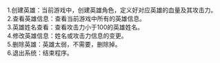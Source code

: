 1.创建英雄：当前游戏中，创建英雄角色，定义好对应英雄的血量及其攻击力。<br>
2.查看英雄信息：查看当前游戏中所有的英雄信息。<br>
3.英雄姓名查看：查看攻击力小于100的英雄姓名。<br>
4.修改英雄信息：姓名或攻击力信息的变更。<br>
5.删除英雄：英雄太弱，不需要，删除掉。<br>
6.退出系统：结束程序。<br>